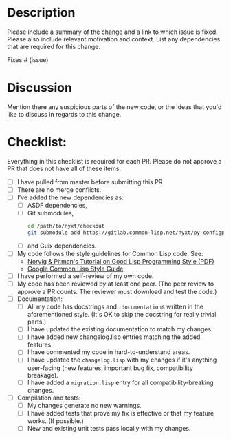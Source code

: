 # Description

Please include a summary of the change and a link to which issue is fixed. Please also include relevant motivation and context. List any dependencies that are required for this change.

Fixes # (issue)

# Discussion

Mention there any suspicious parts of the new code, or the ideas that you'd like to discuss in regards to this change.

# Checklist:
Everything in this checklist is required for each PR.  Please do not approve a PR that does not have all of these items.

- [ ] I have pulled from master before submitting this PR
- [ ] There are no merge conflicts.
- [ ] I've added the new dependencies as:
  - [ ] ASDF dependencies,
  - [ ] Git submodules,
    ```sh
	cd /path/to/nyxt/checkout
    git submodule add https://gitlab.common-lisp.net/nyxt/py-configparser _build/py-configparser
    ```
  - [ ] and Guix dependencies.
- [ ] My code follows the style guidelines for Common Lisp code. See:
  - [Norvig & Pitman's Tutorial on Good Lisp Programming Style (PDF)](https://www.cs.umd.edu/~nau/cmsc421/norvig-lisp-style.pdf)
  - [Google Common Lisp Style Guide](https://google.github.io/styleguide/lispguide.xml)
- [ ] I have performed a self-review of my own code.
- [ ] My code has been reviewed by at least one peer.  (The peer review to approve a PR counts.  The reviewer must download and test the code.)
- [ ] Documentation:
  - [ ] All my code has docstrings and `:documentation`s written in the aforementioned style.  (It's OK to skip the docstring for really trivial parts.)
  - [ ] I have updated the existing documentation to match my changes.
  - [ ] I have added new changelog.lisp entries matching the added features.
  - [ ] I have commented my code in hard-to-understand areas.
  - [ ] I have updated the `changelog.lisp` with my changes if it's anything user-facing (new features, important bug fix, compatibility breakage).
  - [ ] I have added a `migration.lisp` entry for all compatibility-breaking changes.
- [ ] Compilation and tests:
  - [ ] My changes generate no new warnings.
  - [ ] I have added tests that prove my fix is effective or that my feature works.  (If possible.)
  - [ ] New and existing unit tests pass locally with my changes.
